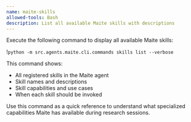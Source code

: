 ```yaml
---
name: maite-skills
allowed-tools: Bash
description: List all available Maite skills with descriptions
---
```


Execute the following command to display all available Maite skills:

!`python -m src.agents.maite.cli.commands skills list --verbose`

This command shows:
- All registered skills in the Maite agent
- Skill names and descriptions
- Skill capabilities and use cases
- When each skill should be invoked

Use this command as a quick reference to understand what specialized capabilities Maite has available during research sessions.
